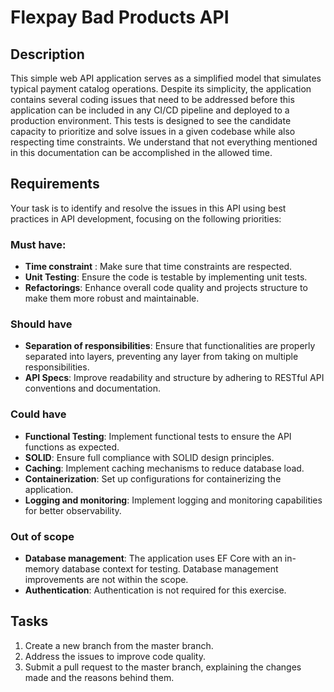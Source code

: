 # Flexpay Bad Products API

## Description
This simple web API application serves as a simplified model that simulates typical payment catalog operations. Despite its simplicity, the application contains several coding issues that need to be addressed before this application can be included in any CI/CD pipeline and deployed to a production environment. This tests is designed to see the candidate capacity to prioritize and solve issues in a given codebase while also respecting time constraints. We understand that not everything mentioned in this documentation can be accomplished in the allowed time.

## Requirements
Your task is to identify and resolve the issues in this API using best practices in API development, focusing on the following priorities:

### Must have:
- **Time constraint** : Make sure that time constraints are respected.
- **Unit Testing**: Ensure the code is testable by implementing unit tests.
- **Refactorings**: Enhance overall code quality and projects structure to make them more robust and maintainable.

### Should have
- **Separation of responsibilities**: Ensure that functionalities are properly separated into layers, preventing any layer from taking on multiple responsibilities.
- **API Specs**: Improve readability and structure by adhering to RESTful API conventions and documentation.

### Could have
- **Functional Testing**: Implement functional tests to ensure the API functions as expected.
- **SOLID**: Ensure full compliance with SOLID design principles.
- **Caching**: Implement caching mechanisms to reduce database load.
- **Containerization**:  Set up configurations for containerizing the application.
- **Logging and monitoring**: Implement logging and monitoring capabilities for better observability.

### Out of scope
- **Database management**: The application uses EF Core with an in-memory database context for testing. Database management improvements are not within the scope.
- **Authentication**:  Authentication is not required for this exercise.

## Tasks
1. Create a new branch from the master branch.
2. Address the issues to improve code quality.
3. Submit a pull request to the master branch, explaining the changes made and the reasons behind them.
